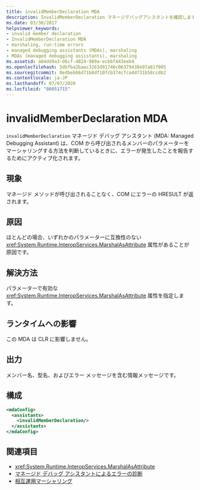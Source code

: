 ```yaml
---
title: invalidMemberDeclaration MDA
description: InvalidMemberDeclaration マネージデバッグアシスタントを確認します。これは、マネージメソッドを呼び出さずに COM にエラー HRESULT が返された場合に呼び出されます。
ms.date: 03/30/2017
helpviewer_keywords:
- invalid member declaration
- InvalidMemberDeclaration MDA
- marshaling, run-time errors
- managed debugging assistants (MDAs), marshaling
- MDAs (managed debugging assistants), marshaling
ms.assetid: a84dd9a3-d6cf-4824-989a-ecbbf443eeb4
ms.openlocfilehash: 5dbfba2baec3263d91746c06379438e97a81f005
ms.sourcegitcommit: 0edbeb66d71b8df10fcb374cfca4d731b58ccdb2
ms.contentlocale: ja-JP
ms.lasthandoff: 07/07/2020
ms.locfileid: "86051715"
---
```

# <a name="invalidmemberdeclaration-mda"></a>invalidMemberDeclaration MDA
`invalidMemberDeclaration` マネージド デバッグ アシスタント (MDA: Managed Debugging Assistant) は、COM から呼び出されるメンバーのパラメーターをマーシャリングする方法を判断しているときに、エラーが発生したことを報告するためにアクティブ化されます。  
  
## <a name="symptoms"></a>現象  
 マネージド メソッドが呼び出されることなく、COM にエラーの HRESULT が返されます。  
  
## <a name="cause"></a>原因  
 ほとんどの場合、いずれかのパラメーターに互換性のない <xref:System.Runtime.InteropServices.MarshalAsAttribute> 属性があることが原因です。  
  
## <a name="resolution"></a>解決方法  
 パラメーターで有効な <xref:System.Runtime.InteropServices.MarshalAsAttribute> 属性を指定します。  
  
## <a name="effect-on-the-runtime"></a>ランタイムへの影響  
 この MDA は CLR に影響しません。  
  
## <a name="output"></a>出力  
 メンバー名、型名、およびエラー メッセージを含む情報メッセージです。  
  
## <a name="configuration"></a>構成  
  
```xml  
<mdaConfig>  
  <assistants>  
    <invalidMemberDeclaration/>  
  </assistants>  
</mdaConfig>  
```  
  
## <a name="see-also"></a>関連項目

- <xref:System.Runtime.InteropServices.MarshalAsAttribute>
- [マネージド デバッグ アシスタントによるエラーの診断](diagnosing-errors-with-managed-debugging-assistants.md)
- [相互運用マーシャリング](../interop/interop-marshaling.md)
